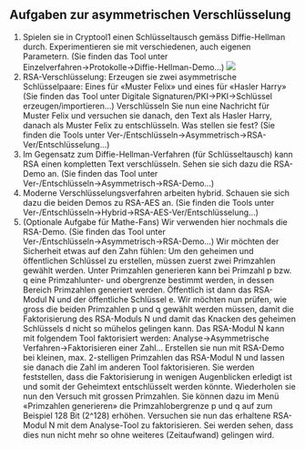 ## Aufgaben zur asymmetrischen Verschlüsselung

1. Spielen sie in Cryptool1 einen Schlüsseltausch gemäss Diffie-Hellman durch. Experimentieren sie mit verschiedenen, auch eigenen Parametern. (Sie finden das Tool unter Einzelverfahren→Protokolle→Diffie-Hellman-Demo...)
	![](Diffie-Hellman-Demo.png)
1. RSA-Verschlüsselung: Erzeugen sie zwei asymmetrische Schlüsselpaare: Eines für «Muster Felix» und eines für «Hasler Harry» (Sie finden das Tool unter Digitale Signaturen/PKI→PKI→Schlüssel erzeugen/importieren...)  Verschlüsseln Sie nun eine Nachricht für Muster Felix und versuchen sie danach, den Text als Hasler Harry, danach als Muster Felix zu entschlüsseln. Was stellen sie fest? (Sie finden die Tools unter Ver-/Entschlüsseln→Asymmetrisch→RSA-Ver/Entschlüsselung...)
2. Im Gegensatz zum Diffie-Hellman-Verfahren (für Schlüsseltausch) kann RSA einen kompletten Text verschlüsseln. Sehen sie sich dazu die RSA-Demo an. (Sie finden das Tool unter Ver-/Entschlüsseln→Asymmetrisch→RSA-Demo...)
3. Moderne Verschlüsselungsverfahren arbeiten hybrid. Schauen sie sich dazu die beiden Demos zu RSA-AES an. (Sie finden die Tools unter Ver-/Entschlüsseln→Hybrid→RSA-AES-Ver/Entschlüsselung...)
4. (Optionale Aufgabe für Mathe-Fans) Wir verwenden hier nochmals die RSA-Demo. (Sie finden das Tool unter Ver-/Entschlüsseln→Asymmetrisch→RSA-Demo...) Wir möchten der Sicherheit etwas auf den Zahn fühlen: Um den geheimen und öffentlichen Schlüssel zu erstellen, müssen zuerst zwei Primzahlen gewählt werden. Unter Primzahlen generieren kann bei Primzahl p bzw. q eine Primzahlunter- und obergrenze bestimmt werden, in dessen Bereich Primzahlen generiert werden. Öffentlich ist dann das RSA-Modul N und der öffentliche Schlüssel e. Wir möchten nun prüfen, wie gross die beiden Primzahlen p und q gewählt werden müssen, damit die Faktorisierung des RSA-Moduls N und damit das Knacken des geheimen Schlüssels d nicht so mühelos gelingen kann. Das RSA-Modul N kann mit folgendem Tool faktorisiert werden: Analyse→Asymmetrische Verfahren→Faktorisieren einer Zahl... Erstellen sie nun mit RSA-Demo bei kleinen, max. 2-stelligen Primzahlen das RSA-Modul N und lassen sie danach die Zahl im anderen Tool faktorisieren. Sie werden feststellen, dass die Faktorisierung in wenigen Augenblicken erledigt ist und somit der Geheimtext entschlüsselt werden könnte. Wiederholen sie nun den Versuch mit grossen Primzahlen. Sie können dazu im Menü «Primzahlen generieren» die Primzahlobergrenze p und q auf zum Beispiel 128 Bit (2^128) erhöhen. Versuchen sie nun das erhaltene RSA-Modul N mit dem Analyse-Tool zu faktorisieren. Sei werden sehen, dass dies nun nicht mehr so ohne weiteres (Zeitaufwand) gelingen wird.